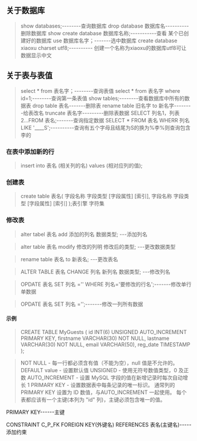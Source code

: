 

 ## 关于数据库 

> show databases;--------查询数据库 
drop database 数据库名----------删除数据库 
show create database 数据库名称;-----------查看 某个已创建好的数据库 
use 数据库名字；-------选中数据库 
create database xiaoxu charset utf8;---------- 创建一个名称为xiaoxu的数据库utf8可让数据显示中文 


 ## 关于表与表值 

> select * from 表名字；--------查询表值 
select * from 表名字 where id=1;--------查询第一条表值 
show tables;--------查看数据库中所有的数据表 
drop table 表名-------删除表 
rename table 旧名字 to 新名字--------给表改名 
truncate 表名字---------删除表数据 
SELECT 列名1，列表2...FROM 表名;-------查询指定数据 
SELECT * FROM 表名 WHERR 列名 LIKE '____S';----------查询有五个字母且结尾为S的换为%李%则查询包含李的 
  
 
### 在表中添加新的行 

> insert into 表名 
(相关列的名) 
values 
(相对应列的值); 

### 创建表  

> create table 表名( 
字段名称 字段类型 [字段属性] [索引], 
字段名称 字段类型 [字段属性] [索引] 
);表引擎 字符集 

### 修改表 

> alter tabel 表名 add 添加的列名 数据类型; ---添加列名 

> alter table 表名 modify 修改的列明 修改后的类型; ---更改数据类型 
 
> rename table 表名 to 新表名; ---更改表名 

> ALTER TABLE 表名 CHANGE 列名 新列名 数据类型; ---修改列名 

> OPDATE 表名 SET 列名 ='' WHERE 列名='要修改的行名';-------修改单行单数据 

> OPDATE 表名 SET 列名 ='';-------修改一列所有数据
#### 示例 

> CREATE TABLE MyGuests ( 
    id INT(6) UNSIGNED AUTO_INCREMENT PRIMARY KEY, 
    firstname VARCHAR(30) NOT NULL, 
    lastname VARCHAR(30) NOT NULL, 
    email VARCHAR(50), 
    reg_date TIMESTAMP 
); 

> NOT NULL - 每一行都必须含有值（不能为空），null 值是不允许的。 
DEFAULT value - 设置默认值 
UNSIGNED - 使用无符号数值类型，0 及正数 
AUTO_INCREMENT - 设置 MySQL 字段的值在新增记录时每次自动增长 1 
PRIMARY KEY - 设置数据表中每条记录的唯一标识。 通常列的 PRIMARY KEY 设置为 ID 数值，与AUTO_INCREMENT 一起使用。 
每个表都应该有一个主键(本列为 "id" 列)，主键必须包含唯一的值。 

PRIMARY KEY------主键

CONSTRAINT C_P_FK FOREIGN KEY(外键名) REFERENCES 表名(主键名)-----添加约束